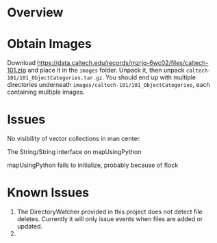 # Overview 

# Obtain Images

Download https://data.caltech.edu/records/mzrjq-6wc02/files/caltech-101.zip  and place it in
the `images` folder.  Unpack it, then unpack `caltech-101/101_ObjectCategories.tar.gz`.  You should end up with multiple directories underneath `images/caltech-101/101_ObjectCategories`, each containing multiple images.


# Issues

No visibility of vector collections in man center.

The String/String interface on mapUsingPython

mapUsingPython fails to initialize, probably because of flock

# Known Issues

1. The DirectoryWatcher provided in this project does not detect file deletes.  Currently it will only issue 
   events when files are added or updated.
2. 